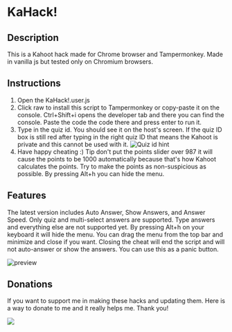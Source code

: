 # KaHack!

## Description
This is a Kahoot hack made for Chrome browser and Tampermonkey. Made in vanilla js but tested only on Chromium browsers.

## Instructions
 1. Open the KaHack!.user.js
 2. Click raw to install this script to Tampermonkey or copy-paste it on the console. Ctrl+Shift+i opens the developer tab and there you can find the console. Paste the code the code there and press enter to run it.
 3. Type in the quiz id. You should see it on the host's screen. If the quiz ID box is still red after typing in the right quiz ID that means the Kahoot is private and this cannot be used with it.
![Quiz id hint](https://raw.githubusercontent.com/jokeri2222/Kahoot-Hack/master/quiz-id-hint.png)
 4. Have happy cheating :) Tip don't put the points slider over 987 it will cause the points to be 1000 automatically because that's how Kahoot calculates the points. Try to make the points as non-suspicious as possible. By pressing Alt+h you can hide the menu.

## Features
The latest version includes Auto Answer, Show Answers, and Answer Speed. Only quiz and multi-select answers are supported. Type answers and everything else are not supported yet. By pressing Alt+h on your keyboard it will hide the menu. You can drag the menu from the top bar and minimize and close if you want. Closing the cheat will end the script and will not auto-answer or show the answers. You can use this as a panic button.

![preview](https://raw.githubusercontent.com/jokeri2222/Kahoot-Hack/master/screenshot.png)

## Donations
If you want to support me in making these hacks and updating them. Here is a way to donate to me and it really helps me. Thank you!

[![](https://raw.githubusercontent.com/jokeri2222/Kahoot-Hack/master/paypal-donate-button.png)](https://www.paypal.com/donate/?hosted_button_id=DUXNZVDCDAQ8S)
